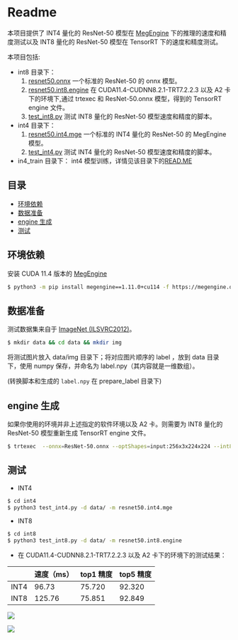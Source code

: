 # Readme

本项目提供了 INT4 量化的 ResNet-50 模型在 [MegEngine](https://github.com/MegEngine/MegEngine) 下的推理的速度和精度测试以及 INT8 量化的 ResNet-50 模型在 TensorRT 下的速度和精度测试。

本项目包括:
- int8 目录下：
  1. [resnet50.onnx](./int8/resnet50.onnx)  一个标准的 ResNet-50 的 onnx 模型。
  2. [resnet50.int8.engine](./int8/resnet50.int8.engine) 在 CUDA11.4-CUDNN8.2.1-TRT7.2.2.3 以及 A2 卡下的环境下,通过 trtexec 和 ResNet-50.onnx 模型，得到的 TensorRT engine 文件。
  3. [test_int8.py](./int8/test_int8.py) 测试 INT8 量化的 ResNet-50 模型速度和精度的脚本。
- int4 目录下：
  1. [resnet50.int4.mge](./int4/resnet50.int4.mge) 一个标准的 INT4 量化的 ResNet-50 的 MegEngine 模型。
  2. [test_int4.py](./int4/test_int4.py) 测试 INT4 量化的 ResNet-50 模型速度和精度的脚本。
- in4_train 目录下：
  int4 模型训练，详情见该目录下的[READ.ME](./int4_train/README.md)


## 目录
<!-- TOC -->
  - [环境依赖](#环境依赖)
  - [数据准备](#数据准备)
  - [engine 生成](#engine-生成)
  - [测试](#测试)
<!-- /TOC -->

## 环境依赖
安装 CUDA 11.4 版本的 [MegEngine](https://github.com/MegEngine/MegEngine)

```sh
$ python3 -m pip install megengine==1.11.0+cu114 -f https://megengine.org.cn/whl/mge.html
```

## 数据准备
测试数据集来自于 [ImageNet (ILSVRC2012)](https://image-net.org/challenges/LSVRC/2012/)。
```sh
$ mkdir data && cd data && mkdir img
```
将测试图片放入 data/img 目录下；将对应图片顺序的 label ，放到 data 目录下，使用 numpy 保存，并命名为 label.npy（其内容就是一维数组）。

(转换脚本和生成的 `label.npy` 在 prepare_label 目录下)

## engine 生成

如果你使用的环境并非上述指定的软件环境以及 A2 卡。则需要为 INT8 量化的 ResNet-50 模型重新生成 TensorRT engine 文件。

```sh
$ trtexec  --onnx=ResNet-50.onnx --optShapes=input:256x3x224x224 --int8 --saveEngine=resnet50.int8.engine
```

## 测试
- INT4
```sh
$ cd int4
$ python3 test_int4.py -d data/ -m resnet50.int4.mge
```
- INT8
```sh
$ cd int8
$ python3 test_int8.py -d data/ -m resnet50.int8.engine
```
- 在 CUDA11.4-CUDNN8.2.1-TRT7.2.2.3 以及 A2 卡下的环境下的测试结果：

|        |  速度（ms）   | top1 精度 | top5 精度 |
|  ----  |  ----   | ----  | ---- |
| INT4  | 96.73 | 75.720 | 92.320 |
| INT8  | 125.76 | 75.851 | 92.849 |

![](./int4_test_result.PNG)

![](./int8_test_result.PNG)
